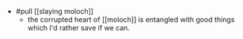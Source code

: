 - #pull [[slaying moloch]]
  - the corrupted heart of [[moloch]] is entangled with good things which I'd rather save if we can.

